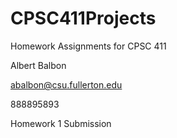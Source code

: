 # CPSC411Projects
Homework Assignments for CPSC 411

Albert Balbon

abalbon@csu.fullerton.edu

888895893

Homework 1 Submission
